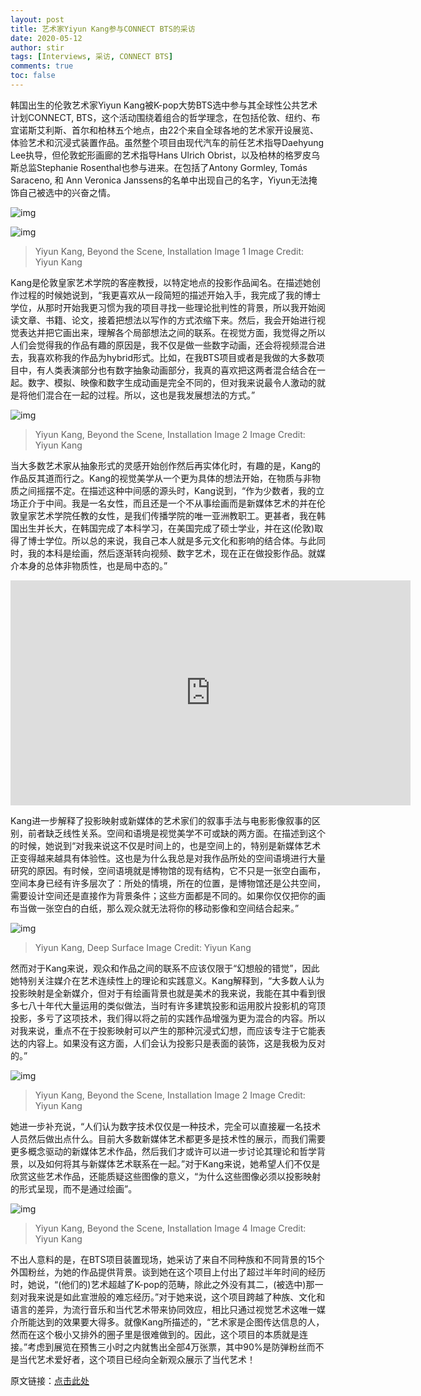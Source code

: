```yaml
---
layout: post
title: 艺术家Yiyun Kang参与CONNECT BTS的采访
date: 2020-05-12
author: stir
tags: [Interviews, 采访, CONNECT BTS]
comments: true
toc: false
---
```


韩国出生的伦敦艺术家Yiyun Kang被K-pop大势BTS选中参与其全球性公共艺术计划CONNECT, BTS，这个活动围绕着组合的哲学理念，在包括伦敦、纽约、布宜诺斯艾利斯、首尔和柏林五个地点，由22个来自全球各地的艺术家开设展览、体验艺术和沉浸式装置作品。虽然整个项目由现代汽车的前任艺术指导Daehyung Lee执导，但伦敦蛇形画廊的艺术指导Hans Ulrich Obrist，以及柏林的格罗皮乌斯总监Stephanie Rosenthal也参与进来。在包括了Antony Gormley, Tomás Saraceno, 和 Ann Veronica Janssens的名单中出现自己的名字，Yiyun无法掩饰自己被选中的兴奋之情。

![img](https://www.stirworld.com/images/inspire/1083_YiyunKang_2.jpg?55)

![img](https://tva1.sinaimg.cn/large/007S8ZIlgy1gev2mczxlyj31900u0dn3.jpg)

> Yiyun Kang, Beyond the Scene, Installation Image 1
> Image Credit: Yiyun Kang

Kang是伦敦皇家艺术学院的客座教授，以特定地点的投影作品闻名。在描述她创作过程的时候她说到，“我更喜欢从一段简短的描述开始入手，我完成了我的博士学位，从那时开始我更习惯为我的项目寻找一些理论批判性的背景，所以我开始阅读文章、书籍、论文，接着把想法以写作的方式浓缩下来。然后，我会开始进行视觉表达并把它画出来，理解各个局部想法之间的联系。在视觉方面，我觉得之所以人们会觉得我的作品有趣的原因是，我不仅是做一些数字动画，还会将视频混合进去，我喜欢称我的作品为hybrid形式。比如，在我BTS项目或者是我做的大多数项目中，有人类表演部分也有数字抽象动画部分，我真的喜欢把这两者混合结合在一起。数字、模拟、映像和数字生成动画是完全不同的，但对我来说最令人激动的就是将他们混合在一起的过程。所以，这也是我发展想法的方式。”

![img](https://www.stirworld.com/images/inspire/1083_YiyunKang_4.jpg?29)

> Yiyun Kang, Beyond the Scene, Installation Image 2
> Image Credit: Yiyun Kang

当大多数艺术家从抽象形式的灵感开始创作然后再实体化时，有趣的是，Kang的作品反其道而行之。Kang的视觉美学从一个更为具体的想法开始，在物质与非物质之间摇摆不定。在描述这种中间感的源头时，Kang说到，“作为少数者，我的立场正介于中间。我是一名女性，而且还是一个不从事绘画而是新媒体艺术的并在伦敦皇家艺术学院任教的女性，是我们传播学院的唯一亚洲教职工。更甚者，我在韩国出生并长大，在韩国完成了本科学习，在美国完成了硕士学业，并在这(伦敦)取得了博士学位。所以总的来说，我自己本人就是多元文化和影响的结合体。与此同时，我的本科是绘画，然后逐渐转向视频、数字艺术，现在正在做投影作品。就媒介本身的总体非物质性，也是局中态的。”

<iframe title="vimeo-player" src="https://player.vimeo.com/video/394638675" width="640" height="360" frameborder="0" allowfullscreen></iframe>

Kang进一步解释了投影映射或新媒体的艺术家们的叙事手法与电影影像叙事的区别，前者缺乏线性关系。空间和语境是视觉美学不可或缺的两方面。在描述到这个的时候，她说到“对我来说这不仅是时间上的，也是空间上的，特别是新媒体艺术正变得越来越具有体验性。这也是为什么我总是对我作品所处的空间语境进行大量研究的原因。有时候，空间语境就是博物馆的现有结构，它不只是一张空白画布，空间本身已经有许多层次了：所处的情境，所在的位置，是博物馆还是公共空间，需要设计空间还是直接作为背景条件；这些方面都是不同的。如果你仅仅把你的画布当做一张空白的白纸，那么观众就无法将你的移动影像和空间结合起来。”

![img](https://www.stirworld.com/images/inspire/1083_YiyunKang_5.jpg?29)

> Yiyun Kang, Deep Surface
> Image Credit: Yiyun Kang

然而对于Kang来说，观众和作品之间的联系不应该仅限于“幻想般的错觉”，因此她特别关注媒介在艺术连续性上的理论和实践意义。Kang解释到，“大多数人认为投影映射是全新媒介，但对于有绘画背景也就是美术的我来说，我能在其中看到很多七八十年代大量运用的类似做法，当时有许多建筑投影和运用胶片投影机的穹顶投影，多亏了这项技术，我们得以将之前的实践作品增强为更为混合的内容。所以对我来说，重点不在于投影映射可以产生的那种沉浸式幻想，而应该专注于它能表达的内容上。如果没有这方面，人们会认为投影只是表面的装饰，这是我极为反对的。”

![img](https://www.stirworld.com/images/inspire/1083_YiyunKang_6.jpg?29)

> Yiyun Kang, Beyond the Scene, Installation Image 2
> Image Credit: Yiyun Kang

她进一步补充说，“人们认为数字技术仅仅是一种技术，完全可以直接雇一名技术人员然后做出点什么。目前大多数新媒体艺术都更多是技术性的展示，而我们需要更多概念驱动的新媒体艺术作品，然后我们才或许可以进一步讨论其理论和哲学背景，以及如何将其与新媒体艺术联系在一起。”对于Kang来说，她希望人们不仅是欣赏这些艺术作品，还能质疑这些图像的意义，“为什么这些图像必须以投影映射的形式呈现，而不是通过绘画”。

![img](https://www.stirworld.com/images/inspire/1083_YiyunKang_7.jpg?29)

> Yiyun Kang, Beyond the Scene, Installation Image 4
> Image Credit: Yiyun Kang

不出人意料的是，在BTS项目装置现场，她采访了来自不同种族和不同背景的15个外国粉丝，为她的作品提供背景。谈到她在这个项目上付出了超过半年时间的经历时，她说，“(他们的)艺术超越了K-pop的范畴，除此之外没有其二，(被选中)那一刻对我来说是如此宣泄般的难忘经历。”对于她来说，这个项目跨越了种族、文化和语言的差异，为流行音乐和当代艺术带来协同效应，相比只通过视觉艺术这唯一媒介所能达到的效果要大得多。就像Kang所描述的，“艺术家是企图传达信息的人，然而在这个极小又排外的圈子里是很难做到的。因此，这个项目的本质就是连接。”考虑到展览在预售三小时之内就售出全部4万张票，其中90%是防弹粉丝而不是当代艺术爱好者，这个项目已经向全新观众展示了当代艺术！

原文链接：[点击此处](https://www.stirworld.com/inspire-people-yiyun-kang-participates-in-connect-bts-the-k-pop-sensation-s-arts-initiative?utm_source=tw&utm_medium=page&utm_campaign=post)

